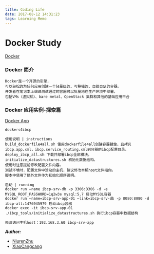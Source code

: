 ```yaml
---
title: Coding Life
date: 2017-08-12 14:31:23
tags: Learning Memo
---
```


# Docker Study

[Docker][lnk_Docker]

### Docker 简介

```
Docker是一个开源的引擎，
可以轻松的为任何应用创建一个轻量级的、可移植的、自给自足的容器。
开发者在笔记本上编译测试通过的容器可以批量地在生产环境中部署，
包括VMs（虚拟机）、bare metal、OpenStack 集群和其他的基础应用平台
```

### Docker 应用实例-探索篇

[Docker App][lnk_DockerApp]

```
dockers4ibcp

使用说明 | instructions
build_dockerfile4all.sh 使用dockerfile4all创建容器镜像，且拷贝ibcp.app.xml，ibcp.service_routing.xml到容器的ibcp配置目录。
deploy_ibcp_all.sh 下载并部署ibcp全部模块。
initialize_datastructures.sh 初始化数据结构。
使用时注意提前修改配置文件内容。
测试环境时，配置文件中涉及的主机，建议修改本机host文件指向。
脚本中使用了额外文件作为初始化顺序说明。

启动 | running
docker run –name ibcp-srv-db -p 3306:3306 -d -e MYSQL_ROOT_PASSWORD=1q2w3e mysql:5.7 启动MYSQL容器
docker run –name=ibcp-srv-app-01 –link=ibcp-srv-db -p 8080:8080 -d ibcp-all:1476945979 启动ibcp容器
docker exec -it ibcp-srv-app-01 ./ibcp_tools/initialize_datastructures.sh 执行ibcp容器中数据结构

修改访问主机host：192.168.3.60 ibcp-srv-app
```

***Author:***
+ [NiurenZhu][lnk_NiurenZhu]
+ [XiaoCangcang][lnk_XiaoCangcang]

[lnk_Docker]: https://hub.docker.com/ "Docker"
[lnk_DockerApp]: https://github.com/cyitianyou/dockers4ibcp "Docker App"
[lnk_NiurenZhu]: https://github.com/NiurenZhu "NiurenZhu"
[lnk_XiaoCangcang]: https://github.com/cyitianyou "XiaoCangcang"
